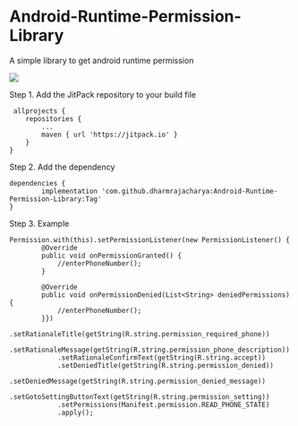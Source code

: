 # Android-Runtime-Permission-Library
A simple library to get android runtime permission

[![](https://jitpack.io/v/dharmrajacharya/Android-Runtime-Permission-Library.svg)](https://jitpack.io/#dharmrajacharya/Android-Runtime-Permission-Library)

 Step 1. Add the JitPack repository to your build file 
 
 	 allprojects {
		repositories {
			...
			maven { url 'https://jitpack.io' }
		}
	}
  
  

Step 2. Add the dependency

	dependencies {
	        implementation 'com.github.dharmrajacharya:Android-Runtime-Permission-Library:Tag'
	}
	
Step 3. Example
	
	Permission.with(this).setPermissionListener(new PermissionListener() {
            @Override
            public void onPermissionGranted() {
                //enterPhoneNumber();
            }

            @Override
            public void onPermissionDenied(List<String> deniedPermissions) {
                //enterPhoneNumber();
            }})
                .setRationaleTitle(getString(R.string.permission_required_phone))
                .setRationaleMessage(getString(R.string.permission_phone_description))
                .setRationaleConfirmText(getString(R.string.accept))
                .setDeniedTitle(getString(R.string.permission_denied))
                .setDeniedMessage(getString(R.string.permission_denied_message))
                .setGotoSettingButtonText(getString(R.string.permission_setting))
                .setPermissions(Manifest.permission.READ_PHONE_STATE)
                .apply();

